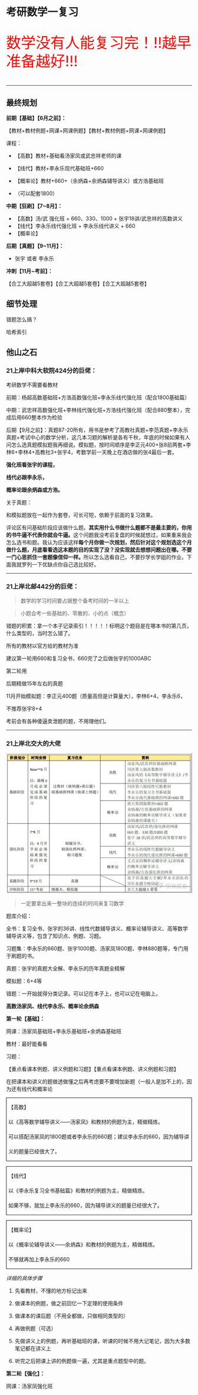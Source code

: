 # 考研数学一复习

<p style="font-size:40px;line-height:50px;color:red">数学没有人能复习完！!!越早准备越好!!!</p>

---



## 最终规划

**前期【基础】【6月之前】：**

【教材+教材例题+网课+网课例题】【教材+教材例题+网课+网课例题】

课程：

- 【高数】教材+基础看汤家凤或武忠祥老师的课
- 【线代】教材+李永乐现代基础班+660
- 【概率论】教材+660+（余炳森+余炳森辅导讲义）或方浩基础班



- （可以配套1800）



**中期【狂刷】【7~8月】：**

- 【高数】汤/武 强化班 + 660、330、1000 + 张宇18讲/武忠祥的高数讲义
- 【线代】李永乐线代强化班 + 李永乐线代讲义 +  660
- 【概率论】

**后期【真题】【9~11月】：**

- 张宇 或者 李永乐

**冲刺【11月~考前】：**

【合工大超越5套卷】【合工大超越5套卷】【合工大超越5套卷】



## 细节处理

错题怎么搞？

哈希索引





## 他山之石

### 21上岸中科大软院424分的巨佬：

考研数学不需要看教材



前期：杨超高数基础班+方浩高数强化班+李永乐线代强化班（配合1800基础篇）

中期：武忠祥高数强化班+李林线代强化班+方浩线代强化班（配合880整本），完成后用660整本作为检验

后期【9月之前】：真题87-20所有，用书是参考了高教社真题+李范真题+李永乐真题+考试中心的数学分析，这几本习题的解析是各有千秋，年底的时候如果有人问怎么选真题模拟题我再细说。模拟题，按时间顺序是李正元400+张8前两套+李林6+李林4+高教社3+张宇4，考数学前一天晚上在酒店做的张4最后一套。



**强化班看张宇的课程，**

**线代必跟李永乐，**

**概率论跟余炳森或方浩。**



关于真题：

和模拟题放在一起作为套卷，可长可短，依赖于前面的复习效果。

<p>评论区有问基础阶段应该做什么题。<b>其实用什么书做什么题都不是最主要的，你用的书牛逼不代表你就会牛逼。</b>这个问题我没考前复盘的时候就想过，如果重来我会怎么选书和题。我认为应该这样<b>每个月你做一次规划，然后针对这个规划选这个月做什么题，月底看看选这本题的目的实现了没？没实现就去想想问题出在哪。不要一门心思抓住一套题像信仰一样。</b>所以怎么选看自己，不要抄学长学姐的作业。下面我就罗列一下优缺点你自己选比较好。</p>



---

### 21上岸北邮442分的巨佬：

> 数学的学习时间要占据整个备考时间的一半以上

> 小题会考一些基础的、零散的、小的点（概念）

错题的积累：拿一个本子记录索引！！！！！标明这个题目是在哪本书的第几页，什么类型的，当时怎么错了。

所有的教材以官方给的教材为准

建议第一轮用660和复习全书，660完了之后做张宇的1000ABC

第二轮用

后期精做15年左右的真题

11月开始模拟题：李正元400题（质量高但是计算量大），李林6+4，李永乐6，

不推荐张宇8+4

考前会有各种傻逼卖泄题的题，不用理他们。



---

### 21上岸北交大的大佬

![image-20210813214321209](Mathamatic.imgs/image-20210813214321209.png)

> 一定要拿出来一整块的连续的时间来复习数学

题库介绍：

全书：复习全书、张宇的36讲、线性代数辅导讲义、概率论辅导讲义、高等数学辅导讲义等，包含了知识点、例题、习题。

习题集：李永乐的660题、张宇1000题、汤家凤1800题、李林880题等，专门用于刷题的书。

真题：张宇的真题大全解、李永乐的历年真题全精解

模拟题：6+4等

错题：一开始就得分类记录。可以记在本子上，也可以记在电脑上。

**高数汤家凤、线代李永乐、概率论余炳森**



**第一轮【基础】：**

网课：汤家凤基础班+李永乐基础班+余炳森基础班

教材：最好能看看

习题：

【重点看课本例题、讲义例题和习题】【重点看课本例题、讲义例题和习题】

在把课本和讲义的题做透做懂之后再考虑要不要增加新题（一般人是加不上的，因为还有线代和概率论

<p style="line-height:40px;border: 1px solid black;padding:5px">
【高数】<br>
以《高等数学辅导讲义——汤家凤》和教材的例题为主，精做精炼。<br>
可以搭配汤家凤的1800题或者李永乐的660题；建议李永乐的660，因为辅导讲义的题量已经很大了。
</p>



<p style="line-height:40px;border: 1px solid black;padding:5px">
【线代】<br>
以《李永乐复习全书基础篇》和教材的例题为主，精做精炼。<br>
如果不够，就加上李永乐的660，因为辅导讲义的题量已经很大了。
</p>



<p style="line-height:40px;border: 1px solid black;padding:5px">
【概率论】<br>
以《概率论辅导讲义——余炳森》和教材的例题为主，精做精炼。<br>
不够就再加上李永乐的660
</p>


*详细的具体步骤*

1. 先看教材，不懂的地方标记出来

2. 做课本的例题，做之前回忆一下定理的使用条件

3. 做课本的课后题（不用全都做，只做相同类型的）

4. 再做例题（可选）

5. 先做讲义上的例题，再听基础班的课，听课的时候不用大记笔记，因为大多数笔记都在讲义上

6. 听完之后把课上讲的例题做一遍，尤其是重点题型中的题。



**第二轮【强化】：**

网课：汤家凤强化班










